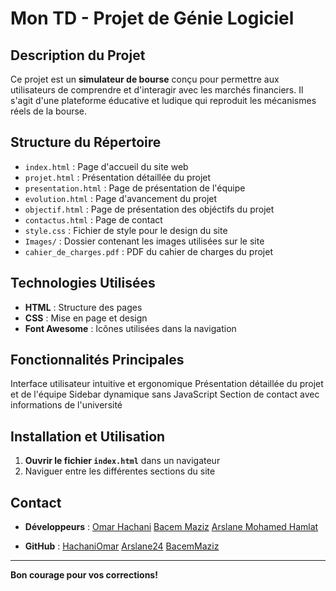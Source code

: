 # Mon TD - Projet de Génie Logiciel

##  Description du Projet
Ce projet est un **simulateur de bourse** conçu pour permettre aux utilisateurs de comprendre et d'interagir avec les marchés financiers. Il s'agit d'une plateforme éducative et ludique qui reproduit les mécanismes réels de la bourse.

## Structure du Répertoire

- `index.html` : Page d'accueil du site web
- `projet.html` : Présentation détaillée du projet
- `presentation.html` : Page de présentation de l'équipe
- `evolution.html` : Page d'avancement du projet
- `objectif.html` : Page de présentation des objéctifs du projet
- `contactus.html` : Page de contact
- `style.css` : Fichier de style pour le design du site
- `Images/` : Dossier contenant les images utilisées sur le site
- `cahier_de_charges.pdf` : PDF du cahier de charges du projet

##  Technologies Utilisées

- **HTML** : Structure des pages
- **CSS** : Mise en page et design
- **Font Awesome** : Icônes utilisées dans la navigation

## Fonctionnalités Principales

Interface utilisateur intuitive et ergonomique 
Présentation détaillée du projet et de l'équipe
Sidebar dynamique sans JavaScript
Section de contact avec informations de l'université

##  Installation et Utilisation


1. **Ouvrir le fichier `index.html`** dans un navigateur
2. Naviguer entre les différentes sections du site

## Contact

- **Développeurs** : [Omar Hachani](omar.hachani@etu.cyu.fr)
                     [Bacem Maziz](bacem.maziz@etu.cyu.fr)
                     [Arslane Mohamed Hamlat](mohamed-arslane.hamlat@etu.cyu.fr)
  
- **GitHub** : [HachaniOmar](https://github.com/HachaniOmar)
               [Arslane24](https://github.com/HachaniOmar)
               [BacemMaziz](https://github.com/HachaniOmar)

---
**Bon courage pour vos corrections!**
